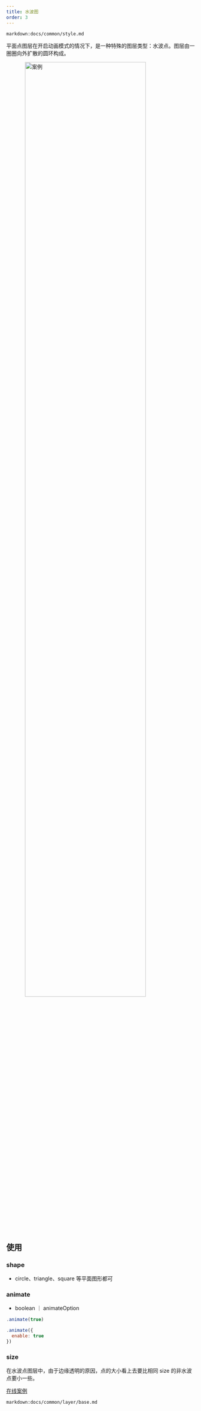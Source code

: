 ```yaml
---
title: 水波图
order: 3
---
```


`markdown:docs/common/style.md`

平面点图层在开启动画模式的情况下，是一种特殊的图层类型：水波点。图层由一圈圈向外扩散的圆环构成。

<img width="80%" style="display: block;margin: 0 auto;" alt="案例" src='https://gw.alipayobjects.com/mdn/rms_816329/afts/img/A*pcp3RKnNK1oAAAAAAAAAAAAAARQnAQ'>

## 使用

### shape

- circle、triangle、square 等平面图形都可

### animate

- boolean ｜ animateOption

```javascript
.animate(true)

.animate({
  enable: true
})
```

### size

在水波点图层中，由于边缘透明的原因，点的大小看上去要比相同 size 的非水波点要小一些。

[在线案例](../../../examples/point/scatter#animatePoint)

`markdown:docs/common/layer/base.md`
